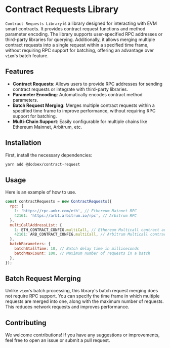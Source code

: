 # Contract Requests Library

`Contract Requests Library` is a library designed for interacting with EVM smart contracts. It provides contract request functions and method parameter encoding. The library supports user-specified RPC addresses or third-party libraries for querying. Additionally, it allows merging multiple contract requests into a single request within a specified time frame, without requiring RPC support for batching, offering an advantage over `viem`'s batch feature.

## Features

- **Contract Requests**: Allows users to provide RPC addresses for sending contract requests or integrate with third-party libraries.
- **Parameter Encoding**: Automatically encodes contract method parameters.
- **Batch Request Merging**: Merges multiple contract requests within a specified time frame to improve performance, without requiring RPC support for batching.
- **Multi-Chain Support**: Easily configurable for multiple chains like Ethereum Mainnet, Arbitrum, etc.

## Installation

First, install the necessary dependencies:

```bash
yarn add @dodoex/contract-request
```

## Usage

Here is an example of how to use.

```javascript
const contractRequests = new ContractRequests({
  rpc: {
    1: 'https://rpc.ankr.com/eth', // Ethereum Mainnet RPC
    42161: 'https://arb1.arbitrum.io/rpc', // Arbitrum RPC
  },
  multiCallAddressList: {
    1: ETH_CONTRACT_CONFIG.multiCall, // Ethereum Multicall contract address
    42161: ARB_CONTRACT_CONFIG.multiCall, // Arbitrum Multicall contract address
  },
  batchParameters: {
    batchStallTime: 10, // Batch delay time in milliseconds
    batchMaxCount: 100, // Maximum number of requests in a batch
  },
});
```

## Batch Request Merging

Unlike `viem`'s batch processing, this library's batch request merging does not require RPC support. You can specify the time frame in which multiple requests are merged into one, along with the maximum number of requests. This reduces network requests and improves performance.

## Contributing

We welcome contributions! If you have any suggestions or improvements, feel free to open an issue or submit a pull request.

